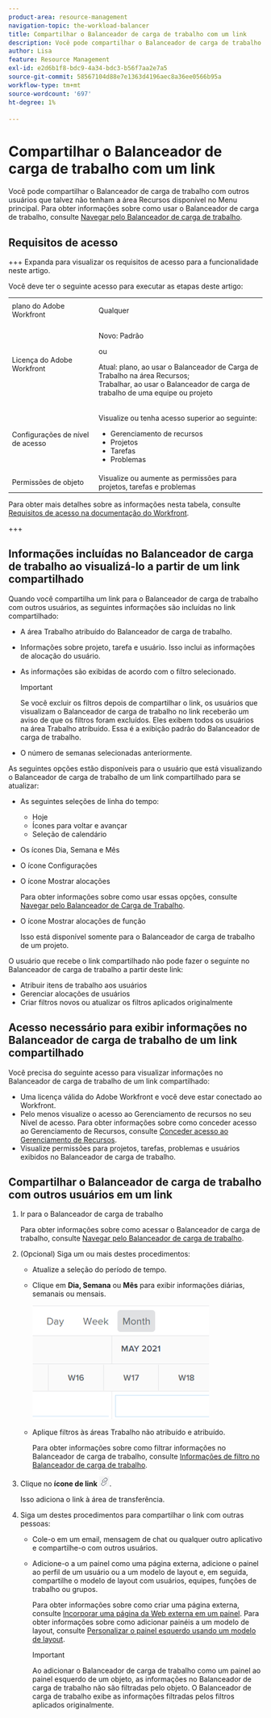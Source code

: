 ```yaml
---
product-area: resource-management
navigation-topic: the-workload-balancer
title: Compartilhar o Balanceador de carga de trabalho com um link
description: Você pode compartilhar o Balanceador de carga de trabalho com outros usuários que talvez não tenham a área Recursos disponível para eles. Para obter informações sobre como usar o Balanceador de carga de trabalho, consulte Navegar pelo Balanceador de carga de trabalho.
author: Lisa
feature: Resource Management
exl-id: e2d6b1f8-bdc9-4a34-bdc3-b56f7aa2e7a5
source-git-commit: 58567104d88e7e1363d4196aec8a36ee0566b95a
workflow-type: tm+mt
source-wordcount: '697'
ht-degree: 1%

---
```


# Compartilhar o Balanceador de carga de trabalho com um link

Você pode compartilhar o Balanceador de carga de trabalho com outros usuários que talvez não tenham a área Recursos disponível no Menu principal. Para obter informações sobre como usar o Balanceador de carga de trabalho, consulte [Navegar pelo Balanceador de carga de trabalho](../../resource-mgmt/workload-balancer/navigate-the-workload-balancer.md).

## Requisitos de acesso

+++ Expanda para visualizar os requisitos de acesso para a funcionalidade neste artigo.

Você deve ter o seguinte acesso para executar as etapas deste artigo:

<table style="table-layout:auto"> 
 <col> 
 <col> 
 <tbody> 
  <tr> 
   <td role="rowheader">plano do Adobe Workfront</td> 
   <td> <p>Qualquer </p> </td> 
  </tr> 
  <tr> 
   <td role="rowheader">Licença do Adobe Workfront</td> 
   <td><p>Novo: Padrão</p>
       <p>ou</p>
       <p>Atual: plano, ao usar o Balanceador de Carga de Trabalho na área Recursos;</br>
       Trabalhar, ao usar o Balanceador de carga de trabalho de uma equipe ou projeto</p></td>
  </tr>
  <tr> 
   <td role="rowheader">Configurações de nível de acesso</td> 
   <td> <p>Visualize ou tenha acesso superior ao seguinte:</p> 
    <ul> 
     <li>Gerenciamento de recursos</li> 
     <li>Projetos</li> 
     <li>Tarefas</li> 
     <li>Problemas</li> 
    </ul>
   </td> 
  </tr> 
  <tr> 
   <td role="rowheader">Permissões de objeto</td> 
   <td>Visualize ou aumente as permissões para projetos, tarefas e problemas</td> 
  </tr> 
 </tbody> 
</table>

Para obter mais detalhes sobre as informações nesta tabela, consulte [Requisitos de acesso na documentação do Workfront](/help/quicksilver/administration-and-setup/add-users/access-levels-and-object-permissions/access-level-requirements-in-documentation.md).

+++

## Informações incluídas no Balanceador de carga de trabalho ao visualizá-lo a partir de um link compartilhado

Quando você compartilha um link para o Balanceador de carga de trabalho com outros usuários, as seguintes informações são incluídas no link compartilhado:

* A área Trabalho atribuído do Balanceador de carga de trabalho.
* Informações sobre projeto, tarefa e usuário. Isso inclui as informações de alocação do usuário.
* As informações são exibidas de acordo com o filtro selecionado.

  >[!IMPORTANT]
  >
  >Se você excluir os filtros depois de compartilhar o link, os usuários que visualizam o Balanceador de carga de trabalho no link receberão um aviso de que os filtros foram excluídos. Eles exibem todos os usuários na área Trabalho atribuído. Essa é a exibição padrão do Balanceador de carga de trabalho.

* O número de semanas selecionadas anteriormente.

As seguintes opções estão disponíveis para o usuário que está visualizando o Balanceador de carga de trabalho de um link compartilhado para se atualizar:

* As seguintes seleções de linha do tempo:

   * Hoje
   * Ícones para voltar e avançar
   * Seleção de calendário

* Os ícones Dia, Semana e Mês
* O ícone Configurações
* O ícone Mostrar alocações

  Para obter informações sobre como usar essas opções, consulte [Navegar pelo Balanceador de Carga de Trabalho](../../resource-mgmt/workload-balancer/navigate-the-workload-balancer.md).

* O ícone Mostrar alocações de função

  Isso está disponível somente para o Balanceador de carga de trabalho de um projeto.

O usuário que recebe o link compartilhado não pode fazer o seguinte no Balanceador de carga de trabalho a partir deste link:

* Atribuir itens de trabalho aos usuários
* Gerenciar alocações de usuários
* Criar filtros novos ou atualizar os filtros aplicados originalmente

## Acesso necessário para exibir informações no Balanceador de carga de trabalho de um link compartilhado

Você precisa do seguinte acesso para visualizar informações no Balanceador de carga de trabalho de um link compartilhado:

* Uma licença válida do Adobe Workfront e você deve estar conectado ao Workfront.
* Pelo menos visualize o acesso ao Gerenciamento de recursos no seu Nível de acesso. Para obter informações sobre como conceder acesso ao Gerenciamento de Recursos, consulte [Conceder acesso ao Gerenciamento de Recursos](../../administration-and-setup/add-users/configure-and-grant-access/grant-access-resource-management.md).
* Visualize permissões para projetos, tarefas, problemas e usuários exibidos no Balanceador de carga de trabalho.

## Compartilhar o Balanceador de carga de trabalho com outros usuários em um link

1. Ir para o Balanceador de carga de trabalho

   Para obter informações sobre como acessar o Balanceador de carga de trabalho, consulte [Navegar pelo Balanceador de carga de trabalho](../../resource-mgmt/workload-balancer/navigate-the-workload-balancer.md).

1. (Opcional) Siga um ou mais destes procedimentos:

   * Atualize a seleção do período de tempo.
   * Clique em **Dia, Semana** ou **Mês** para exibir informações diárias, semanais ou mensais.

     ![](assets/month-icon-on-toolbar-selected-wb-350x226.png)

   * Aplique filtros às áreas Trabalho não atribuído e atribuído.

     Para obter informações sobre como filtrar informações no Balanceador de carga de trabalho, consulte [Informações de filtro no Balanceador de carga de trabalho](../../resource-mgmt/workload-balancer/filter-information-workload-balancer.md).

1. Clique no **ícone de link** ![ícone de link](assets/wb-shearable-link-icon-small.png).

   Isso adiciona o link à área de transferência.

1. Siga um destes procedimentos para compartilhar o link com outras pessoas:

   * Cole-o em um email, mensagem de chat ou qualquer outro aplicativo e compartilhe-o com outros usuários.
   * Adicione-o a um painel como uma página externa, adicione o painel ao perfil de um usuário ou a um modelo de layout e, em seguida, compartilhe o modelo de layout com usuários, equipes, funções de trabalho ou grupos.

     Para obter informações sobre como criar uma página externa, consulte [Incorporar uma página da Web externa em um painel](../../reports-and-dashboards/dashboards/creating-and-managing-dashboards/embed-external-web-page-dashboard.md). Para obter informações sobre como adicionar painéis a um modelo de layout, consulte [Personalizar o painel esquerdo usando um modelo de layout](../../administration-and-setup/customize-workfront/use-layout-templates/customize-left-panel.md).

     >[!IMPORTANT]
     >
     >Ao adicionar o Balanceador de carga de trabalho como um painel ao painel esquerdo de um objeto, as informações no Balanceador de carga de trabalho não são filtradas pelo objeto. O Balanceador de carga de trabalho exibe as informações filtradas pelos filtros aplicados originalmente.
